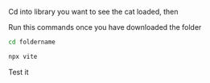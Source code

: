 Cd into library you want to see the cat loaded, then

Run this commands once you have downloaded the folder

```bash
cd foldername
```
```bash
npx vite
```
Test it
